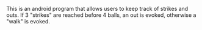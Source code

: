 This is an android program that allows users to keep track of strikes and outs. If 3 "strikes" are reached before 4 balls, an out is evoked, otherwise a "walk" is evoked.
